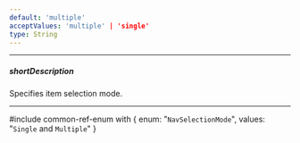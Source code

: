 ```yaml
---
default: 'multiple'
acceptValues: 'multiple' | 'single'
type: String
---
```

---
##### shortDescription
Specifies item selection mode.

---
#include common-ref-enum with {
    enum: "`NavSelectionMode`",
    values: "`Single` and `Multiple`"
}